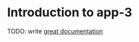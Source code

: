 # Introduction to app-3

TODO: write [great documentation](http://jacobian.org/writing/what-to-write/)
